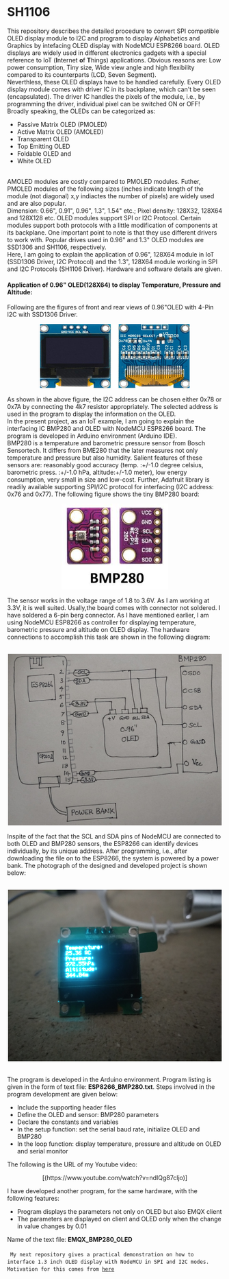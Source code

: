 # SH1106
This repository describes the detailed procedure to convert SPI compatible OLED display module to I2C and program to display Alphabetics and Graphics by intefacing OLED display with NodeMCU ESP8266 board.
OLED displays are widely used in different electronics gadgets with a special reference to IoT (**I**nternet **o**f **T**hings) applications. Obvious reasons are: Low power consumption, Tiny size, Wide view angle and high flexibility compared to its counterparts (LCD, Seven Segment). <br/>
Neverthless, these OLED displays have to be handled carefully. Every OLED display module comes with driver IC in its backplane, which can't be seen (encapsulated). The driver IC handles the pixels of the module, i.e., by programming the driver, individual pixel can be switched ON or OFF!
Broadly speaking, the OLEDs can be categorized as:
* Passive Matrix OLED (PMOLED)
* Active Matrix OLED (AMOLED)
* Transparent OLED
* Top Emitting OLED
* Foldable OLED and
* White OLED 
<br/>
AMOLED modules are costly compared to PMOLED modules. Futher, PMOLED modules of the following sizes (inches indicate length of the module (not diagonal) x,y indiactes the number of pixels) are widely used and are also popular. <br/>
Dimension: 0.66", 0.91", 0.96", 1.3", 1.54" etc.; Pixel density: 128X32, 128X64 and 128X128 etc.
OLED modules support SPI or I2C Protocol. Certain modules support both protocols with a little modification of components at its backplane. One important point to note is that they use different drivers to work with. Popular drives used in 0.96" and 1.3" OLED modules are SSD1306 and SH1106, respectively. <br/> Here, I am going to explain the application of 0.96", 128X64 module in IoT (SSD1306 Driver, I2C Protocol) and the 1.3", 128X64 module working in SPI and I2C Protocols (SH1106 Driver). Hardware and software details are given. 

#### Application of 0.96" OLED(128X64) to display Temperature, Pressure and Altitude:
Following are the figures of front and rear views of 0.96"OLED with 4-Pin I2C with SSD1306 Driver. 
<br/>
<p align = "center"><img src="https://github.com/DrKRR/SH1106/blob/main/0.96-inch-oled-display-module-4-pin-800x800-1.jpg" width = "350" height = "150"></p>
As shown in the above figure, the I2C address can be chosen either 0x78 or 0x7A by connecting the 4k7 resistor appropriately. The selected address is used in the program to display the information on the OLED.<br/> In the present project, as an IoT example, I am going to explain the interfacing IC BMP280 and OLED with NodeMCU ESP8266 board. The program is developed in Arduino environment (Arduino IDE).<br/>
BMP280 is a temperature and barometric pressure sensor from Bosch Sensortech. It differs from BME280 that the later measures not only temperature and pressure but also humidity. Salient features of these sensors are: reasonably good accuracy (temp. :+/-1.0 degree celsius, barometric press. :+/-1.0 hPa, altitude:+/-1.0 meter), low energy consumption, very small in size and low-cost. Further, Adafruit library is readily available  supporting SPI/I2C protocol for interfacing (I2C address: 0x76 and 0x77). The following figure shows the tiny BMP280 board:
<br/>
<p align = "center"><img src="https://github.com/DrKRR/SH1106/blob/main/BMP280.jpg" width = "250" height = "200"> </p>The sensor works in the voltage range of 1.8 to 3.6V. As I am working at 3.3V, it is well suited. Usally,the board comes with connector not soldered. I have soldered a 6-pin berg connector. As I have mentioned earlier, I am using NodeMCU ESP8266 as controller for displaying temperature, barometric pressure and altitude on OLED display. The hardware connections to accomplish this task are shown in the following diagram:<br/> <br/>

<p align = "center"><img src="https://github.com/DrKRR/SH1106/blob/main/20211203_163538.jpg" width = "500" height = "400"> </p>
Inspite of the fact that the SCL and SDA pins of NodeMCU are connected to both OLED and BMP280 sensors, the ESP8266 can identify devices individually, by its unique address. After programming, i.e., after downloading the file on to the ESP8266, the system is powered by a power bank.
The photograph of the designed and developed project is shown below:<br/> <br/>
<p align = "center"><img src="https://github.com/DrKRR/SH1106/blob/main/IMG_20210427_222750.jpg" width = "500" height = "400"> </p> 
<br/>
The program is developed in the Arduino environment. Program listing is given in the form of text file: <b> ESP8266_BMP280.txt</b>. Steps involved in the program development are given below:
<ul>
<li> Include the supporting header files </li>
 <li> Define the OLED and sensor: BMP280 parameters </li>
 <li> Declare the constants and variables </li>
 <li> In the setup function: set the serial baud rate, initialize OLED and BMP280 </li>
 <li> In the loop function: display temperature, pressure and altitude on OLED and serial monitor </li>
 </ul>
 The following is the URL of my Youtube video:<br>
     <p align = "center">[(https://www.youtube.com/watch?v=ndIQg87cljo)] </p>

I have developed another program, for the same hardware, with the following features:
<ul>
 <li> Program displays the parameters not only on OLED but also EMQX client </li>
 <li> The parameters are displayed on client and OLED only when the change in value changes by 0.01 </li>
 </ul>
 Name of the text file: <b> EMQX_BMP280_OLED </b> </br>
 <code>
 My next repository gives a practical demonstration on how to interface 1.3 inch OLED display with NodeMCU in SPI and I2C modes.  Motivation for this comes from <a href= "https://github.com/rene-mt/esp8266-oled-sh1106">here</a>
 </code>
 
 
  
  
  
   
    
    
                                                                                  

    

    
   
  

   
 



